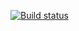[![Build status](https://ci.appveyor.com/api/projects/status/uh5ums1l7oysprqf/branch/master?svg=true)](https://ci.appveyor.com/project/century90/hw4-5-2/branch/master)